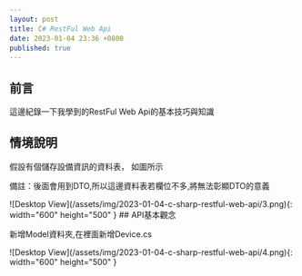 ```yaml
---
layout: post
title: C# RestFul Web Api
date: 2023-01-04 23:36 +0800
published: true 
---
```

## 前言
<p>這邊紀錄一下我學到的RestFul Web Api的基本技巧與知識</p>


## 情境說明
<p>假設有個儲存設備資訊的資料表， 如圖所示</p>
<p>備註：後面會用到DTO,所以這邊資料表若欄位不多,將無法彰顯DTO的意義</p>
![Desktop View](/assets/img/2023-01-04-c-sharp-restful-web-api/3.png){: width="600" height="500" }
## API基本觀念
<p>新增Model資料夾,在裡面新增Device.cs</p>
![Desktop View](/assets/img/2023-01-04-c-sharp-restful-web-api/4.png){: width="600" height="500" }
<script  type='text/javascript' src=''>

    public class Device
    {
        public int Id { get; set; }
        public int DeviceTypeId { get; set; } //設備類型
        public string ItemName { get; set; } //設備品名
        public string ItemDescription { get; set; } //物品描述
        public string PCName { get; set; } //電腦名稱
        public string AssetId { get; set; } //設備編號
        public int DeviceStatusId { get; set; }//狀態Id
        public int LocationId { get; set; } //設備ID
        public DateTime? WarehousingDate { get; set; } //入庫時間
        public string Custodian { get; set; } //保管人-代號
        public string CustodianName { get; set; }//保管人-姓名
        public string Department { get; set; }//部門編號
        public string DepartmentName { get; set; }//部門名稱
        public string Brand { get; set; }//設備品牌1
        public string Model { get; set; }//設備品牌2
        public string SerialNo { get; set; }//設備序號
        public string System { get; set; }//系統
        public string Ram { get; set; }//RAM
        public string Disk { get; set; }//硬碟
        public string OfficeVersion { get; set; }//Office版本
        public string Mac01 { get; set; }//無線Mac
        public string Mac02 { get; set; }//有線Mac
        public string Remark { get; set; }//備註
        public string Borrower { get; set; }//借用人工號
        public string BorrowerName { get; set; }//借用人姓名
        public DateTime? BorrowingDate { get; set; }//借用日期
    }


### 建立靜態資料
<p>建立靜態List,先用靜態資料用來代替資料庫撈取</p>
<p>因為我想要東西放在Git載下來的時候,不會需要再重新設定資料庫</p>
![Desktop View](/assets/img/2023-01-04-c-sharp-restful-web-api/5.png){: width="600" height="500" }
<script  type='text/javascript' src=''>

    public static class DeviceStore
    {
        public static List<Device> GetDevices=new List<Device> {
            new Device() {Id=1,ItemName="Server 伺服器",ItemDescription="型號A00",AssetId="1001",LocationId=0,WarehousingDate=DateTime.Now,Custodian="A001",CustodianName="保管人A",Brand="",Model="",SerialNo="",System="",Ram="",Disk="",OfficeVersion="",Mac01="",Mac02="",Remark="",Borrower="",BorrowerName="",Department="",DepartmentName="",PCName="" },
            new Device() {Id=2,ItemName="筆電A",ItemDescription="型號A01",AssetId="1101",LocationId=0,WarehousingDate=DateTime.Now,Custodian="A001",CustodianName="保管人A",Brand="",Model="",SerialNo="",System="",Ram="",Disk="",OfficeVersion="",Mac01="",Mac02="",Remark="",Borrower="",BorrowerName="",Department="",DepartmentName="",PCName="" },
            new Device() {Id=3,ItemName="桌電A",ItemDescription="型號A02",AssetId="1010",LocationId=0,WarehousingDate=DateTime.Now,Custodian="A001",CustodianName="保管人A",Brand="",Model="",SerialNo="",System="",Ram="",Disk="",OfficeVersion="",Mac01="",Mac02="",Remark="",Borrower="",BorrowerName="",Department="",DepartmentName="",PCName="" },
            new Device() {Id=4,ItemName="顯示器A",ItemDescription="型號A03",AssetId="1011",LocationId=0,WarehousingDate=DateTime.Now,Custodian="A001",CustodianName="保管人A",Brand="",Model="",SerialNo="",System="",Ram="",Disk="",OfficeVersion="",Mac01="",Mac02="",Remark="",Borrower="",BorrowerName="",Department="",DepartmentName="",PCName="" },
            new Device() {Id=5,ItemName="投影機A",ItemDescription="型號A04",AssetId="1111",LocationId=0,WarehousingDate=DateTime.Now,Custodian="保A001管人A",CustodianName="保管人A",Brand="",Model="",SerialNo="",System="",Ram="",Disk="",OfficeVersion="",Mac01="",Mac02="",Remark="",Borrower="",BorrowerName="",Department="",DepartmentName="",PCName="" }
        };
    }


### 建立DTO

<p>新增DeviceDto.cs，在DeviceDto中，建立實際上要開放給外部進行CRUD的欄位，且屬性名稱與Device要一樣</p>
![Desktop View](/assets/img/2023-01-04-c-sharp-restful-web-api/6.png){: width="600" height="500" }
<script  type='text/javascript' src=''>

    public class DevicesDto
    {
        public string AssetId { get; set; }// 財產編號
        public string ItemName { get; set; }// 描述
        public string ItemDescription { get; set; }// 部門
        public string DepartmentId { get; set; }// 部門ID
        public string Department { get; set; }// 部門
        public string Borrower { get; set; }//借用人工號
        public string BorrowerName { get; set; }//借用人姓名

    }


### 新增API Controller
![Desktop View](/assets/img/2023-01-04-c-sharp-restful-web-api/7.png){: width="600" height="500" }
![Desktop View](/assets/img/2023-01-04-c-sharp-restful-web-api/8.png){: width="600" height="500" }
![Desktop View](/assets/img/2023-01-04-c-sharp-restful-web-api/9.png){: width="600" height="500" }

### 定義Route和Http Type

<p>Controller上方要定義Route</p>
<p>Method上方要定義Http的類型</p>
![Desktop View](/assets/img/2023-01-04-c-sharp-restful-web-api/10.png){: width="600" height="500" }

### 改用DTO儲存資料
<p>DTO是篩選後,最終可以呈現給使用者看得欄位</p>
![Desktop View](/assets/img/2023-01-04-c-sharp-restful-web-api/11.png){: width="600" height="500" }

### Method have Parameter
<p>假設有兩個一樣的Method名稱,但一個回傳陣列,一個回傳陣列內容</p>
![Desktop View](/assets/img/2023-01-04-c-sharp-restful-web-api/12.png){: width="600" height="500" }

### 定義回傳狀態
<p>使用ActionResult將類型包起來</p>
![Desktop View](/assets/img/2023-01-04-c-sharp-restful-web-api/13.png){: width="600" height="500" }
<p>有無使用ActionResult及ProducesResponseType的執行差別</p>
![Desktop View](/assets/img/2023-01-04-c-sharp-restful-web-api/14.png){: width="600" height="500" }

### 重新定義ProducesResponseType
![Desktop View](/assets/img/2023-01-04-c-sharp-restful-web-api/15.png){: width="600" height="500" }
<script  type='text/javascript' src=''>

    [ProducesResponseType(StatusCodes.Status200OK)]
    [ProducesResponseType(StatusCodes.Status400BadRequest)]
    [ProducesResponseType(StatusCodes.Status404NotFound)]


### HttpPost
![Desktop View](/assets/img/2023-01-04-c-sharp-restful-web-api/16.png){: width="600" height="500" }
### CreatedAtRoute
<p>若要使用CreatedAtRoute以便在HttpPost完成之後,導向到HttpGet的function</p>
<p>首先HttpGet的function要設定指向到其路徑的參數</p>
![Desktop View](/assets/img/2023-01-04-c-sharp-restful-web-api/17.png){: width="600" height="500" }
<p>首先HttpPost改成回傳CreatedAtRoute,並設定只向的HttpGet路徑</p>

![Desktop View](/assets/img/2023-01-04-c-sharp-restful-web-api/18.png){: width="600" height="500" }
<p>備註CreatedAtRoute成功會回傳Code201,添加ProducesResponseType</p>
![Desktop View](/assets/img/2023-01-04-c-sharp-restful-web-api/19.png){: width="600" height="500" }

### Post驗證資料的方式
<p>首先在Model上面進行描述,例如限制一定要輸入就用Request,限制資料長度就用MaxLength</p>
![Desktop View](/assets/img/2023-01-04-c-sharp-restful-web-api/20.png){: width="600" height="500" }
<p>然後再Controller 使用ModelState.IsValid進行驗證</p>
<p>備註Controller有加上ApiController的描述會自動進行驗證,否則得用ModelState.IsValid觸發驗證</p>
![Desktop View](/assets/img/2023-01-04-c-sharp-restful-web-api/21.png){: width="600" height="500" }
<script  type='text/javascript' src=''>

    if (!ModelState.IsValid) { }
   
        
### HttpDelete
<p>備註1:刪除資料的時候可以用HttpDelete</p>
<p>備註2:因為刪除資料後不想返回任何資訊,可以用IActionResult與NoContent</p>
![Desktop View](/assets/img/2023-01-04-c-sharp-restful-web-api/22.png){: width="600" height="500" }


### 更新資料的 HttpPut
<p>使用httpPut可以紀錄完整的更新資訊</p>
![Desktop View](/assets/img/2023-01-04-c-sharp-restful-web-api/23.png){: width="600" height="500" }
<script  type='text/javascript' src=''>

    [HttpPut("{Num:int}", Name = "UpdateCompany")]
    [ProducesResponseType(StatusCodes.Status204NoContent)]
    [ProducesResponseType(StatusCodes.Status404NotFound)]
    [ProducesResponseType(StatusCodes.Status400BadRequest)]
    public IActionResult UpadteCompany(int Num,[FromBody]Company company )
    {
        if(company==null || Num!=company.id) return BadRequest();
        //更新資料庫的商業邏輯
        var tempBU = CompanyStore.CompanyList.FirstOrDefault(c => c.id == Num);
        tempBU.Name= company.Name;
        tempBU.Description= company.Description;
        return NoContent();
    }



### 更新資料的 HttpPatch
<p>使用httpPatch只更新完整資料表中的其中一個欄位的資料</p>
使用JsonPath
<script  type='text/javascript' src=''>

    NuGet\Install-Package JsonPath.Net -Version 0.3.1

以及Mvc.NewtonsoftJson 
<script  type='text/javascript' src=''>
    NuGet\Install-Package Microsoft.AspNetCore.Mvc.NewtonsoftJson -Version 7.0.1


<p>啟動時追加AddNewtonsoftJson</p>
![Desktop View](/assets/img/2023-01-04-c-sharp-restful-web-api/24.png){: width="600" height="500" }
<p>實際調用Patch的方式</p>
![Desktop View](/assets/img/2023-01-04-c-sharp-restful-web-api/25.png){: width="600" height="500" }
<script  type='text/javascript' src=''>

    [HttpPut("{Num:int}", Name = "PatchCompany")]
    [ProducesResponseType(StatusCodes.Status204NoContent)]
    [ProducesResponseType(StatusCodes.Status404NotFound)]
    [ProducesResponseType(StatusCodes.Status400BadRequest)]
    public IActionResult UpadteByJsonPatchCompany(int Num, JsonPatchDocument<Company> PatchCompany)
    {
        if (PatchCompany==null || Num==0) return BadRequest();
        var tempBU = CompanyStore.CompanyList.FirstOrDefault(c => c.id == Num);
        PatchCompany.ApplyTo(tempBU, ModelState);
        if (!ModelState.IsValid) return BadRequest(ModelState);

        return NoContent();
    }



### 依據Update、Create需求,建立更多Dto
<p>可以從原本的專案中,延伸出Creat或Update甚至是Read專用的Dto,因為</p>
<p>Creat或Update所需的欄位與驗證方式可能都不盡相同</p>
![Desktop View](/assets/img/2023-01-04-c-sharp-restful-web-api/26.png){: width="600" height="500" }
<p></p>

### Sync to Async
<p>除了前贅需要+Async之外,要記得使用Task把原本的回傳型態包起來</p>
![Desktop View](/assets/img/2023-01-04-c-sharp-restful-web-api/27.png){: width="600" height="500" }

### AutoMapper And Dto
<p>假設這是我的資料庫,可以透過function得到當前資料,並使用Add追加新的資料</p>
<p>加入await async 也是為了Demo使用非同步處理資料庫</p>
![Desktop View](/assets/img/2023-01-04-c-sharp-restful-web-api/28.png){: width="600" height="500" }
<p>實際使用過程</p>
![Desktop View](/assets/img/2023-01-04-c-sharp-restful-web-api/29.png){: width="600" height="500" }

## 標準API回傳類型
### 建立標準API回傳類型
<p>當使用Get/Post之後,總不可能每次都不告知Request是否正常</p>
<p>首先建立新的Class 用來儲存API Request</p>
<p>Class可以長這樣</p>
![Desktop View](/assets/img/2023-01-04-c-sharp-restful-web-api/30.png){: width="600" height="500" }
<script  type='text/javascript' src=''>

    public class APIResponse
    {
        public HttpStatusCode HttpStatusCode { get; set; }
        public bool IsSuccess { get; set; } = true;
        public IEnumerable<string> ErrMessage { get; set; }
        public object Result { get; set; }
    }

### 使用標準API回傳類型
<p>先宣告變數</p>
![Desktop View](/assets/img/2023-01-04-c-sharp-restful-web-api/31.png){: width="600" height="500" }

<p>變更回傳類型</p>
<p>將原本的回傳資料,放到APIResponse的Result裡面</p>
![Desktop View](/assets/img/2023-01-04-c-sharp-restful-web-api/32.png){: width="600" height="500" }

### 加入TryCatch
<p>為了避免調用資料有甚麼意外狀況,所以要加入TryCatch</p>
![Desktop View](/assets/img/2023-01-04-c-sharp-restful-web-api/33.png){: width="600" height="500" }

## 建立API專案中,並實現Token驗證

<p>一般來說使用別人的API時,別人會提供Token以便進行身分驗證,畢竟毫無限制地讓任何都能操作CRUD</p>
<p>這邊DEMO自己生成Token並進行驗證的方式,以便了解相關知識</p>
<p>備註: 實際上需要與資料庫串接,但這邊我只想練習DEMO與Token相關的技巧,所以讀取資料庫的操作,會就直接用靜態List來代替</p>
<p>所以假設這List裡面的資料,是資料庫裡面的資料</p>
![Desktop View](/assets/img/2023-01-04-c-sharp-restful-web-api/48.png){: width="600" height="500" }
### 建立API專案
<p>選擇建立API</p>
![Desktop View](/assets/img/2023-01-04-c-sharp-restful-web-api/1.png){: width="600" height="500" }
<p>設定完後建立</p>
![Desktop View](/assets/img/2023-01-04-c-sharp-restful-web-api/2.png){: width="600" height="500" }

### 建立商業邏輯Dto
如下
<script  type='text/javascript' src=''>

    //CreatDevicesDto.cs
    public class CreatDevicesDto
    {
        public int Id { get; set; }
        public int DeviceTypeId { get; set; } //設備類型
        public string ItemName { get; set; } //設備品名
        public string ItemDescription { get; set; } //物品描述
    }
    //Devices.cs
    public class Devices
    {
        public int Id { get; set; }
        public int DeviceTypeId { get; set; } //設備類型
        public string ItemName { get; set; } //設備品名
        public string ItemDescription { get; set; } //物品描述
        public string PCName { get; set; } //電腦名稱
        public string AssetId { get; set; } //設備編號
        public int DeviceStatusId { get; set; }//狀態Id
        public int LocationId { get; set; } //設備ID
        public DateTime? WarehousingDate { get; set; } //入庫時間
        public string Custodian { get; set; } //保管人-代號
        public string CustodianName { get; set; }//保管人-姓名
        public string Department { get; set; }//部門編號
        public string DepartmentName { get; set; }//部門名稱
        public string Brand { get; set; }//設備品牌1
        public string Model { get; set; }//設備品牌2
        public string SerialNo { get; set; }//設備序號
        public string System { get; set; }//系統
        public string Ram { get; set; }//RAM
        public string Disk { get; set; }//硬碟
        public string OfficeVersion { get; set; }//Office版本
        public string Mac01 { get; set; }//無線Mac
        public string Mac02 { get; set; }//有線Mac
        public string Remark { get; set; }//備註
        public string Borrower { get; set; }//借用人工號
        public string BorrowerName { get; set; }//借用人姓名
        public DateTime? BorrowingDate { get; set; }//借用日期
    }
    //DevicesDto.cs
    public class DevicesDto
    {
        public string AssetId { get; set; }// 財產編號
        public string ItemName { get; set; }// 描述
        public string ItemDescription { get; set; }// 部門
        public string DepartmentId { get; set; }// 部門ID
        public string Department { get; set; }// 部門
        public string Borrower { get; set; }//借用人工號
        public string BorrowerName { get; set; }//借用人姓名
    }

### 建立商業邏輯假資料
如下
<script  type='text/javascript' src=''>

    //DeviceStore.cs
    public class DeviceList
    {
        public async Task<List<DevicesDto>> GetDevices()
        {
            return  new List<DevicesDto> {
            new DevicesDto() {ItemName="Server 伺服器",ItemDescription="型號A00",AssetId="1001",Borrower="",BorrowerName="",Department=""},
            new DevicesDto() {ItemName="筆電A",ItemDescription="型號A01",AssetId="1101",Borrower="",BorrowerName="",Department="" },
            new DevicesDto() {ItemName="桌電A",ItemDescription="型號A02",AssetId="1010",Borrower="",BorrowerName="",Department="" },
            new DevicesDto() {ItemName="顯示器A",ItemDescription="型號A03",AssetId="1011",Borrower="",BorrowerName="",Department="" },
            new DevicesDto() {ItemName="投影機A",ItemDescription="型號A04",AssetId="1111",Borrower="",BorrowerName="",Department="" }
            };
        }
    }



### 建立登入系統
![Desktop View](/assets/img/2023-01-04-c-sharp-restful-web-api/45.png){: width="600" height="500" }
<script  type='text/javascript' src=''>

    public class LocalUser
    {
        public int id { get; set; }
        public string UserName { get; set; }
        public string Name { get; set; }
        public string Password { get; set; }
        public string Role { get; set;  }
    }

<p>登入請求</p>
![Desktop View](/assets/img/2023-01-04-c-sharp-restful-web-api/46.png){: width="600" height="500" }
<script  type='text/javascript' src=''>

    public class LoginRequestDTO
    {
        public string UserName { get; set; }
        public string Password { get; set; }
    }

<p>登入響應</p>
![Desktop View](/assets/img/2023-01-04-c-sharp-restful-web-api/47.png){: width="600" height="500" }
<script  type='text/javascript' src=''>

    public class LoginResponseDTO
    {
        public LocalUser User { get; set; }
        public string Token { get; set; }
    }

<p>註冊請求</p>
![Desktop View](/assets/img/2023-01-04-c-sharp-restful-web-api/48.png){: width="600" height="500" }
<script  type='text/javascript' src=''>

    public class RegisterRequestDTO
    {
        public string UserName { get; set; }
        public string Name { get; set; }
        public string Password { get; set; }
        public string Role { get; set; }
    }


### 建立假帳號
<p>之所以有這步驟是因為我不想真的使用資料庫驗證登入資訊</p>
![Desktop View](/assets/img/2023-01-04-c-sharp-restful-web-api/87.png){: width="600" height="500" }
<script  type='text/javascript' src=''>

    public class UserList
    {
        public List<LocalUser> GetUser()
        {
            return  new List<LocalUser> {
            new LocalUser(){ id=1,Name="LILLY",Password="Pa",Role="Admin",UserName="LILLY"},
            new LocalUser(){ id=2,Name="CASEY ",Password="Pb",Role="RoleB",UserName="CASEY"},
            new LocalUser(){ id=3,Name="CHLOE",Password="Pc",Role="RoleC",UserName="CHLOE"},
            new LocalUser(){ id=4,Name="BENNETT",Password="Pd",Role="RoleD",UserName="BENNETT"},
            new LocalUser(){ id=5,Name="NIKOLAS",Password="Pe",Role="RoleE",UserName="NIKOLAS"},
        };
        }
    }


### 建立API標準回傳
![Desktop View](/assets/img/2023-01-04-c-sharp-restful-web-api/30.png){: width="600" height="500" }
<script  type='text/javascript' src=''>

    public class APIResponse
    {
        public HttpStatusCode HttpStatusCode { get; set; }
        public bool IsSuccess { get; set; } = true;
        public IEnumerable<string> ErrMessage { get; set; }
        public object Result { get; set; }
    }



### Appsettings.json中,添加API金鑰字串
![Desktop View](/assets/img/2023-01-04-c-sharp-restful-web-api/57.png){: width="600" height="500" }
<script  type='text/javascript' src=''>

    "ApiSettings": {
      "Secret": "this is my custom Secret key for authentication"
    }

<p>備註:字串不夠長,會跑出Error</p>
[解決方式](https://stackoverflow.com/questions/47279947/idx10603-the-algorithm-hs256-requires-the-securitykey-keysize-to-be-greater)

### 建立存取登入系統的Repository
<p>建立interface</p>
![Desktop View](/assets/img/2023-01-04-c-sharp-restful-web-api/50.png){: width="600" height="500" }
<script  type='text/javascript' src=''>

    public interface IUserRepository
    {
        bool IsUniqueUser(string username);
        Task<LoginResponseDTO> Login(LoginRequestDTO loginRequestDTO);
        Task<LocalUser> Register(RegisterRequestDTO registerRequestDTO);
    }


<p>安裝Tokens.Jwt </p>
![Desktop View](/assets/img/2023-01-04-c-sharp-restful-web-api/51.png){: width="600" height="500" }
<script  type='text/javascript' src=''>

    NuGet\Install-Package System.IdentityModel.Tokens.Jwt -Version 6.25.1

<p>實現Class</p>
![Desktop View](/assets/img/2023-01-04-c-sharp-restful-web-api/52.png){: width="600" height="500" }
<script  type='text/javascript' src=''>

    public class UserRepository : IUserRepository
    {
        private string secretKey;
        public UserRepository(IConfiguration configuration)
        {
            this.secretKey = configuration.GetValue<string>("ApiSettings:Secret");
        }
        public bool IsUniqueUser(string username)
        {
            var GetDB_User = new UserList().GetUser(); /*與DB有關的部分*/
            var user = GetDB_User.FirstOrDefault(c=>c.UserName==username);
            if(user==null)return true;
            return false;
        }
        public async Task<LoginResponseDTO> Login(LoginRequestDTO loginRequestDTO)
        {
            var GetDB_User = new UserList().GetUser(); /*與DB有關的部分*/
            var user = GetDB_User.FirstOrDefault(c=>c.UserName.ToLower()== loginRequestDTO.UserName.ToLower()&&
            c.Password==loginRequestDTO.Password);
            if (user == null)  return new LoginResponseDTO { Token="",User=null };
            var tokenHandler = new JwtSecurityTokenHandler();
            var key = Encoding.ASCII.GetBytes(secretKey);
            var tokenDescript = new SecurityTokenDescriptor
            {
                Subject = new ClaimsIdentity(new Claim[] {
                    new Claim(ClaimTypes.Name, user.id.ToString()),
                    new Claim(ClaimTypes.Role,user.Role)
                }),
                Expires = DateTime.Now.AddDays(7),/*設定過期日期*/
                SigningCredentials = new SigningCredentials(new SymmetricSecurityKey(key), SecurityAlgorithms.HmacSha256Signature)
            };
            var token = tokenHandler.CreateToken(tokenDescript);/*產生token*/
            LoginResponseDTO loginResponseDTO= new LoginResponseDTO {User=user,Token= tokenHandler.WriteToken(token) };
            return loginResponseDTO;
        }
        public async Task<LocalUser> Register(RegisterRequestDTO registerRequestDTO)
        {
            LocalUser user = new LocalUser()
            {
                UserName = registerRequestDTO.UserName,
                Password = registerRequestDTO.Password,
                Name = registerRequestDTO.Name,
                Role = registerRequestDTO.Role
            };
            var GetDB_User = new UserList().GetUser(); /*與DB有關的部分*/
            GetDB_User.Add(user);
            return user;

        }
    }


### 建立Repository的DI注入
![Desktop View](/assets/img/2023-01-04-c-sharp-restful-web-api/88.png){: width="600" height="500" }
<script  type='text/javascript' src=''>

    builder.Services.AddScoped<IUserRepository, UserRepository>();



### 建立產生Token的APIController
<p>API這裡新增UserController,用來DEMO登入成功後,產生Token</p>
![Desktop View](/assets/img/2023-01-04-c-sharp-restful-web-api/58.png){: width="600" height="500" }
<script  type='text/javascript' src=''>

        [Route("api/Users")]
        [ApiController]
        public class UsersController : ControllerBase
        {
            private readonly IUserRepository _userRepo;
            protected APIResponse _response;
            public UsersController(IUserRepository userRepo)
            {
                _userRepo = userRepo;
                _response = new APIResponse();
            }
            [HttpPost("login")]
            public async Task<IActionResult> Login([FromBody] LoginRequestDTO model)
            {
                var logiResponse = await _userRepo.Login(model);

                _response.HttpStatusCode = HttpStatusCode.OK;
                _response.IsSuccess = true;
                _response.Result=logiResponse;
                return Ok(_response);
            }
        }


### 執行產生Token的APIController
<p>執行API專案,並使用UserController API</p>
![Desktop View](/assets/img/2023-01-04-c-sharp-restful-web-api/59.png){: width="600" height="500" }

## API與角色權限
[繼"API專案中,實現Token驗證"之後的延伸設定](#api專案中,實現token驗證)
### 建立簡單的API

也可以使用下列語句測試
<script  type='text/javascript' src=''>

    [Route("api/Device")]
    [ApiController]
    public class DeviceController : ControllerBase
    {
        protected APIResponse _response;

        public DeviceController()
        {
            this._response = new APIResponse();
        }

        [HttpGet]
        [Authorize(Roles = "Admin")]
        public async Task<ActionResult<APIResponse>> GetDevices() 
        {
            try
            {
                var result = await new DeviceList().GetDevices();
                _response.Result = result;
                _response.HttpStatusCode = System.Net.HttpStatusCode.OK;
                return Ok(_response);
            }
            catch (Exception ex)
            {
                _response.IsSuccess= false;
                _response.ErrMessage =new List<string>() { ex.ToString()};
            }
            return _response;
        }
    }



### 設定API存取權限
![Desktop View](/assets/img/2023-01-04-c-sharp-restful-web-api/53.png){: width="600" height="500" }
<script  type='text/javascript' src=''>

    [Authorize(Roles ="Admin")]


### 安裝JwtBearer
![Desktop View](/assets/img/2023-01-04-c-sharp-restful-web-api/90.png){: width="600" height="500" }
<script  type='text/javascript' src=''>

    NuGet\Install-Package Microsoft.AspNetCore.Authentication.JwtBearer -Version 7.0.2



### 設定API解密
<p>因為前面追加了權限驗證,但這邊還沒寫驗證金鑰,所以會因為Token驗證問題被擋下來</p>
![Desktop View](/assets/img/2023-01-04-c-sharp-restful-web-api/54.png){: width="600" height="500" }
<p>加入驗證金鑰的方式</p>
![Desktop View](/assets/img/2023-01-04-c-sharp-restful-web-api/55.png){: width="600" height="500" }
<script  type='text/javascript' src=''>

    var key = builder.Configuration.GetValue<string>("ApiSettings:Secret");
    builder.Services.AddAuthentication(x => { 
    x.DefaultAuthenticateScheme= JwtBearerDefaults.AuthenticationScheme;
        x.DefaultChallengeScheme= JwtBearerDefaults.AuthenticationScheme;
    }).AddJwtBearer(c => {
                c.RequireHttpsMetadata = false;
                c.SaveToken = true;
                c.TokenValidationParameters = new Microsoft.IdentityModel.Tokens.TokenValidationParameters { 
                IssuerSigningKey=new SymmetricSecurityKey(Encoding.ASCII.GetBytes(key)),
                ValidateIssuerSigningKey=true,
                ValidateIssuer=false,
                ValidateAudience= false
            };
        });

### 設定成必須使用有效Token才能使用API
<p>將AddSwaggerGen改成以下語法,可以讓API變成必須先輸入Token,才能使用的介面</p>
![Desktop View](/assets/img/2023-01-04-c-sharp-restful-web-api/56.png){: width="600" height="500" }
<script  type='text/javascript' src=''>

    builder.Services.AddSwaggerGen(c => {
        c.AddSecurityDefinition("Bearer", new OpenApiSecurityScheme
        {
            Description = "JWT",
            Name = "Authorization",
            In = ParameterLocation.Header,
            Scheme = "Bearer"
        });
        c.AddSecurityRequirement(new OpenApiSecurityRequirement()
        {
            {
            new OpenApiSecurityScheme{
                Reference=new OpenApiReference{ Type=ReferenceType.SecurityScheme,Id="Bearer"},
                Scheme="oauth2",
                Name="Bearer",
                In = ParameterLocation.Header
                },
            new List<string>()
            }
        });
    });

### 啟用UseAuthentication
![Desktop View](/assets/img/2023-01-04-c-sharp-restful-web-api/92.png){: width="600" height="500" }
<script  type='text/javascript' src=''>

    app.UseAuthentication();



### 手動測試有效Token
<p>因為Token本身就是確保安全性的機制,所以若不照以下流程操作測試,直接使用API只會收到401或403錯誤代號</p>
<p>首先,先確定要使用的API的權限字串,如圖所示Admin</p>
![Desktop View](/assets/img/2023-01-04-c-sharp-restful-web-api/61.png){: width="600" height="500" }

<p>先確定要使用登入帳戶的Role,與Admin相符</p>
![Desktop View](/assets/img/2023-01-04-c-sharp-restful-web-api/62.png){: width="600" height="500" }
<p>介面中,產生Token並複製Token的方式 詳見~~~</p>

<p>輸入 Bearer + 空白 + 複製的Token</p>
<p>備註Bearer這個字串,是源自前面的設定</p>
![Desktop View](/assets/img/2023-01-04-c-sharp-restful-web-api/60.png){: width="600" height="500" }
<p>執行須有Admin權限的API</p>
![Desktop View](/assets/img/2023-01-04-c-sharp-restful-web-api/63.png){: width="600" height="500" }


## ASP.NET專案,建立Dto
### 新增ASP.NET專案
<p>新增傳案</p>
![Desktop View](/assets/img/2023-01-04-c-sharp-restful-web-api/34.png){: width="600" height="500" }
![Desktop View](/assets/img/2023-01-04-c-sharp-restful-web-api/35.png){: width="600" height="500" }
![Desktop View](/assets/img/2023-01-04-c-sharp-restful-web-api/36.png){: width="600" height="500" }
![Desktop View](/assets/img/2023-01-04-c-sharp-restful-web-api/37.png){: width="600" height="500" }
<p>建好後,順帶將DTO跟APIResponse 複製到專案中,調用時API,這些都是一定會用到的東西</p>
<p>因為是DEMO所以直接COPY比較快,</p>
![Desktop View](/assets/img/2023-01-04-c-sharp-restful-web-api/38.png){: width="600" height="500" }



### 建立登入系統的Dto

 ![Desktop View](/assets/img/2023-01-04-c-sharp-restful-web-api/64.png){: width="600" height="500" }
 <script  type='text/javascript' src=''>


    //LoginRequestDTO.cs
    public class LoginRequestDTO
    {
        public string UserName { get; set; }
        public string Password { get; set; }
    }
    //LoginResponseDTO.cs
    public class LoginResponseDTO
    {
        public UserDTO User { get; set; }
        public string Token { get; set; }
    }
    //RegisterRequestDTO.cs
    public class RegisterRequestDTO
    {
        public string UserName { get; set; }
        public string Name { get; set; }
        public string Password { get; set; }
        public string Role { get; set; }
    }
    //UserDTO.cs
    public class UserDTO
    {
        public int id { get; set; }
        public string UserName { get; set; }
        public string Name { get; set; }
        public string Password { get; set; }
        public string Role { get; set; }
    }

### 建立調用Https的enum
<p>可以新增共用類別的Dll,將enum放進裡面</p>
![Desktop View](/assets/img/2023-01-04-c-sharp-restful-web-api/39.png){: width="600" height="500" }
<script  type='text/javascript' src=''>

    public static class SD
    {
        public enum ApiType
        {
            Get,
            Post,
            Put,
            Delete
        }
        public static string TokenSession = "JWTToken";
    }


### 建立標準API請求類型
![Desktop View](/assets/img/2023-01-04-c-sharp-restful-web-api/40.png){: width="600" height="500" }
<script  type='text/javascript' src=''>

    public class APIRequest
    {
        public ApiType ApiType { get; set; } = ApiType.Get;
        public string URL { get; set; }
        public object Data { get; set; }
        public string Token { get; set; }
    }

### 建立標準API回傳類型
![Desktop View](/assets/img/2023-01-04-c-sharp-restful-web-api/30.png){: width="600" height="500" }
<script  type='text/javascript' src=''>

    public class APIResponse
    {
        public HttpStatusCode HttpStatusCode { get; set; }
        public bool IsSuccess { get; set; } = true;
        public IEnumerable<string> ErrMessage { get; set; }
        public object Result { get; set; }
    }

### 安裝Newtonsoft.Json
![Desktop View](/assets/img/2023-01-04-c-sharp-restful-web-api/90.png){: width="600" height="500" }
<script  type='text/javascript' src=''>

    NuGet\Install-Package Newtonsoft.Json -Version 13.0.2


## ASP.NET專案,建立API Service
### 建立通用API Service
<p>先建立Services資料夾,結構長這樣</p>
![Desktop View](/assets/img/2023-01-04-c-sharp-restful-web-api/016.png){: width="600" height="500" }
IBaseService.cs
<script  type='text/javascript' src=''>

    public interface IBaseService
    {
        APIRequest apiRequest { get; set; }
        Task<T> SendAsync<T>(APIRequest apiRequest);
    }


BaseService.cs
<script  type='text/javascript' src=''>

    public class BaseService : IBaseService
    {

        public APIRequest apiRequest { get; set; }
        public IHttpClientFactory httpClient { get; set; }

        public BaseService(IHttpClientFactory httpClient)
        {
            this.apiRequest = new APIRequest();
            this.httpClient = httpClient;
        }

        public async Task<T> SendAsync<T>(APIRequest apiRequest)
        {
            try
            {
                var client = httpClient.CreateClient("API");
                HttpRequestMessage message = new HttpRequestMessage();
                message.Headers.Add("Accept", "application/json");
                message.RequestUri = new Uri(apiRequest.URL);
                if (apiRequest.Data != null)
                {
                    message.Content = new StringContent(JsonConvert.SerializeObject(apiRequest.Data), Encoding.UTF8, "application/json");
                }
                switch (apiRequest.ApiType)
                {
                    case ApiType.Get:
                        message.Method = HttpMethod.Get;
                        break;
                    case ApiType.Post:
                        message.Method = HttpMethod.Post;
                        break;
                    case ApiType.Put:
                        message.Method = HttpMethod.Put;
                        break;
                    case ApiType.Delete:
                        message.Method = HttpMethod.Delete;
                        break;
                }
                HttpResponseMessage apiResponse = null;
                if (!string.IsNullOrEmpty(apiRequest.Token))
                {
                    client.DefaultRequestHeaders.Authorization = new System.Net.Http.Headers.AuthenticationHeaderValue("Bearer",apiRequest.Token);
                }
                apiResponse = await client.SendAsync(message);
                var apiContent = await apiResponse.Content.ReadAsStringAsync();
                var APIResponse = JsonConvert.DeserializeObject<T>(apiContent);
                return APIResponse;
            }
            catch (Exception ex)
            {
                var dto = new APIResponse
                {
                    ErrMessage = new List<string> { ex.Message.ToString() },
                    IsSuccess = false
                };
                var res = JsonConvert.SerializeObject(dto);
                var APIResponse = JsonConvert.DeserializeObject<T>(res);
                return APIResponse;
            }
        }
    }

### 建立商業邏輯API Service
如下
<script  type='text/javascript' src=''>


    //CreatDevicesDto.cs
    public class CreatDevicesDto
    {
        public int Id { get; set; }
        public int DeviceTypeId { get; set; } //設備類型
        public string ItemName { get; set; } //設備品名
        public string ItemDescription { get; set; } //物品描述
    }
    //UpdataDevicesDto.cs
    public class UpdataDevicesDto
    {
        public int Id { get; set; }
        public string PCName { get; set; } //電腦名稱
        public string AssetId { get; set; } //設備編號
    }
    //DevicesDto.cs
    public class DevicesDto
    {
        public string AssetId { get; set; }// 財產編號
        public string ItemName { get; set; }// 描述
        public string ItemDescription { get; set; }// 部門
        public string DepartmentId { get; set; }// 部門ID
        public string Department { get; set; }// 部門
        public string Borrower { get; set; }//借用人工號
        public string BorrowerName { get; set; }//借用人姓名
    }


### 建立商業邏輯API Service

<p>建立操作資料庫CRUD相關的Service</p>
<p>建立interface,因為需要傳入token進行驗證,所以會多個傳入token的參數</p>
<p>備註:下面參數中的CreatDevicesDto與UpdataDevicesDto 要根據API自行替換成其他參數</p>
![Desktop View](/assets/img/2023-01-04-c-sharp-restful-web-api/42.png){: width="600" height="500" }
<script  type='text/javascript' src=''>

    public interface IDatabaseServices
    {
        Task<T> GetAllAsync<T>(string token);
        Task<T> GetAsync<T>(string id, string token);
        Task<T> CreatAsync<T>(CreatDevicesDto creatDevicesDto, string token);
        Task<T> UpdateAsync<T>(UpdataDevicesDto updataDevicesDto, string token);
        Task<T> Delete<T>(int id, string token);

    }



實現Class
![Desktop View](/assets/img/2023-01-04-c-sharp-restful-web-api/43.png){: width="600" height="500" }
<script  type='text/javascript' src=''>

    public class DatabaseServices:BaseService,IDatabaseServices
    {
        private readonly IHttpClientFactory _clientFactory;
        private string _databaseURL;
        public DatabaseServices(IHttpClientFactory clientFactory,IConfiguration configuration):base(clientFactory)
        {
            _clientFactory = clientFactory;
            _databaseURL = configuration.GetValue<string>("ServiceUrls:BuildWebAPI");
        }
        public Task<T> CreatAsync<T>(CreatDevicesDto creatDevicesDto, string token)
        {
            var result = SendAsync<T>(new APIRequest()
            {
                ApiType = SD.ApiType.Get,
                Data = creatDevicesDto,
                URL = _databaseURL+ "/api/Device/A" ,
                Token = token

            });
            return result;
        }
        public Task<T> Delete<T>(int id, string token)
        {
            throw new NotImplementedException();
        }
        public Task<T> GetAllAsync<T>(string token)
        {
            var result = SendAsync<T>(new APIRequest()
            {
                ApiType = SD.ApiType.Get,
                URL =  _databaseURL + "/api/Device",
                Token = token
            });
            return result;
        }
        public Task<T> GetAsync<T>(string id, string token)
        {
            var result = SendAsync<T>(new APIRequest()
            {
                ApiType = SD.ApiType.Get,
                URL = _databaseURL + $"/api/Device/ItemName?ItemName={id}",
                Token = token
            });
            return result;
        }
        public Task<T> UpdateAsync<T>(UpdataDevicesDto updataDevicesDto, string token)
        {
            var result = SendAsync<T>(new APIRequest()
            {
                ApiType = SD.ApiType.Put,
                Data = updataDevicesDto,
                URL = Path.Combine(_databaseURL, "api", "Device"),
                Token = token
            });
            return result;
        }
    }


<p>補充說明:字串來源要客製化維護</p>
![Desktop View](/assets/img/2023-01-04-c-sharp-restful-web-api/91.png){: width="600" height="500" }

### 注入DI:商業邏輯Services
如下
<script  type='text/javascript' src=''>

    builder.Services.AddScoped<IDatabaseServices, DatabaseServices>();



### 建立驗證身分的Service

![Desktop View](/assets/img/2023-01-04-c-sharp-restful-web-api/65.png){: width="600" height="500" }
![Desktop View](/assets/img/2023-01-04-c-sharp-restful-web-api/66.png){: width="600" height="500" }
<script  type='text/javascript' src=''>

    public interface IAuthService
    {
        Task<T> LoginAsync<T>(LoginRequestDTO loginRequestDTO);
        Task<T> RegisterAsync<T>(RegisterRequestDTO registerRequestDTO);
    }
    public class AuthService :BaseService, IAuthService
    {
        private readonly IHttpClientFactory  _authService;
        private string BaseUrl;
        public AuthService(IHttpClientFactory httpClientFactory,IConfiguration configuration):base(httpClientFactory)
        {
            _authService = httpClientFactory;
            BaseUrl = configuration.GetValue<string>("ServiceUrls:BuildWebAPI");
        }

        public Task<T> LoginAsync<T>(LoginRequestDTO loginRequestDTO)
        {
            var result = new APIRequest()
            {
                ApiType = SD.ApiType.Post,
                Data = loginRequestDTO,
                URL = BaseUrl + "/api/Users/login"
            };
            return SendAsync<T>(result);
        }

        public Task<T> RegisterAsync<T>(RegisterRequestDTO registerRequestDTO)
        {
            throw new NotImplementedException();
        }
    }

### 注入DI:驗證身分的Services
如下
<script  type='text/javascript' src=''>

    builder.Services.AddHttpClient<IAuthService, AuthService>();
    builder.Services.AddScoped<IAuthService, AuthService>();

## ASP.NET專案,建立Controller與Razor
### 在appsettings.json定義要用的API網址
<p>首先需要在ASP.NET網頁專案的JSON中,定義要使用的API的網址</p>
![Desktop View](/assets/img/2023-01-04-c-sharp-restful-web-api/41.png){: width="600" height="500" }
<script  type='text/javascript' src=''>

    "ServiceUrls": {
      "BuildWebAPI": "https://localhost:7038"
    },


### 建立驗證身分的Controller
<p>備註1:如果API跟ASP在同個方案總管底下,記得要同時啟動專案</p>
備註2:Program.cs記得追加DI注入
<script  type='text/javascript' src=''>

    builder.Services.AddControllersWithViews();
    builder.Services.AddHttpClient<IAuthService, AuthService>();
    builder.Services.AddScoped<IAuthService, AuthService>();
    var app = builder.Build();

![Desktop View](/assets/img/2023-01-04-c-sharp-restful-web-api/67.png){: width="600" height="500" }
<script  type='text/javascript' src=''>

    public class AuthController : Controller
    {
        private readonly IAuthService _authService;
        public AuthController(IAuthService authService)
        {
            _authService = authService;
        }

        public IActionResult Index()
        {
            return View();
        }
        [HttpGet]
        public IActionResult Login()
        { 
            LoginRequestDTO loginRequestDTO = new LoginRequestDTO();
            return View(loginRequestDTO);
        }

        [HttpPost]
        [ValidateAntiForgeryToken]
        public async Task<IActionResult> Login(LoginRequestDTO loginRequestDTO)
        {
            APIResponse Response = await _authService.LoginAsync<APIResponse>(loginRequestDTO);
            if (Response != null && Response.IsSuccess == true)
            {
                LoginResponseDTO model = JsonConvert.DeserializeObject<LoginResponseDTO>($"{Response.Result}");
                
                var identity = new ClaimsIdentity(CookieAuthenticationDefaults.AuthenticationScheme);
                identity.AddClaim(new Claim(ClaimTypes.Name, model.User.UserName));
                identity.AddClaim(new Claim(ClaimTypes.Name, model.User.Role));
                var principal = new ClaimsPrincipal(identity);
                await HttpContext.SignInAsync(CookieAuthenticationDefaults.AuthenticationScheme, principal);
                HttpContext.Session.SetString(SD.TokenSession, model.Token);
                return RedirectToAction("Index","Home");
            }
            return View();
        }
        public async Task<IActionResult> Logout()
        {
            await HttpContext.SignOutAsync();
            HttpContext.Session.SetString(SD.TokenSession,string.Empty);
            return RedirectToAction("Index", "Home");
        }
        public IActionResult AccessDenied()
        {
            return View();
        }
    }


### 建立驗證身分的Login頁面
![Desktop View](/assets/img/2023-01-04-c-sharp-restful-web-api/68.png){: width="600" height="500" }
<script  type='text/javascript' src=''>

    @model CallWebAPI.Model.LoginRequestDTO 

    <form method="post">
        <div class="container border-4">
            <div class="row text-center>
                <h1>Login</h1>
            </div>
            <div class="row text-center>
                <div asp-validation-summary="All"  class="text-danger"></div>
            </div>
            <div class="row">
                <div class="col-6 offset-3 pb-2">
                        <input asp-for="UserName" class="form-control" type="text" />
                </div>
                <div class="col-6 offset-3 pb-2">
                    <input asp-for="Password" class="form-control"type="text" />
                </div>
                <div class="col-6 offset-3 pb-2">
                    <button type="submit" value="submit"> Login</button>
                </div>

            </div>
        </div>
    </form>

    @section Scripts{
    <partial name="_ValidationScriptsPartial">
    }

### 建立商業邏輯Controller
如下
<script  type='text/javascript' src=''>

    public class DatabaseController : Controller
    {
        private IDatabaseServices _databaseServices;
        public DatabaseController(IDatabaseServices databaseServices)
        {
            _databaseServices = databaseServices;
        }
        public IActionResult Index()
        {
            return View();
        }
        public async Task<IActionResult> IndexDB()
        {
            List<DevicesDto> list = new List<DevicesDto>();
            var response = await _databaseServices.GetAllAsync<APIResponse>( HttpContext.Session.GetString(SD.TokenSession));
            if (response != null && response.IsSuccess)
            {
                list = JsonConvert.DeserializeObject<List<DevicesDto>>($"{response.Result}");
            }
            return View(list);  
        }
    }

### 建立商業邏輯頁面
如下
<script  type='text/javascript' src=''>

    @model IEnumerable<CallWebAPI.Model.DevicesDto> 
    <table class="table">
        <thead>
            <tr>
                <th>
                    ItemName
                </th>
                <th>
                    AssetId
                </th>
            </tr>
        </thead>
        <tbody>
            @foreach (var item in Model)
            {
            <tr>
                <td>@item.ItemName</td>
                <td>@item.AssetId</td>
            </tr>
        
                }
        </tbody>
    </table>



### 建立SessionToken字串
如下
<script  type='text/javascript' src=''>

    public static string TokenSession = "JWTToken";


### 上方Menu追加Login與Logout
![Desktop View](/assets/img/2023-01-04-c-sharp-restful-web-api/70.png){: width="600" height="500" }


<p>設定Layout_</p>
![Desktop View](/assets/img/2023-01-04-c-sharp-restful-web-api/71.png){: width="600" height="500" }
<script  type='text/javascript' src=''>


    @using Utility;
    @inject Microsoft.AspNetCore.Http.IHttpContextAccessor httpAcc


    @if (httpAcc.HttpContext.Session.GetString(SD.TokenSession) != null &&
          httpAcc.HttpContext.Session.GetString(SD.TokenSession).ToString().Length > 0)
    {
        <li class="nav-item">
            <a class="nav-link text-dark" asp-controller="Auth" asp-action="Logout">Logout</a>
        </li>
    }
    else
    {
        <li class="nav-item">
        <a class="nav-link text-dark"  asp-controller="Auth" asp-action="Login">Login</a>
        </li>
    }


<p>加入DI</p>
![Desktop View](/assets/img/2023-01-04-c-sharp-restful-web-api/72.png){: width="600" height="500" }
<script  type='text/javascript' src=''>

    builder.Services.AddSingleton<IHttpContextAccessor, HttpContextAccessor>();

### 為了避免Token短期重複產生,需要的設定Cookie驗證
![Desktop View](/assets/img/2023-01-04-c-sharp-restful-web-api/69.png){: width="600" height="500" }
<script  type='text/javascript' src=''>

    builder.Services.AddAuthentication(CookieAuthenticationDefaults.AuthenticationScheme).AddCookie(c => { 
    c.Cookie.HttpOnly= true;
        c.ExpireTimeSpan=TimeSpan.FromMinutes(5);
        c.SlidingExpiration = true;
        c.LoginPath = "/Auth/Login";//根據驗證身分的網址變更
    });
    builder.Services.AddSession(c => { 
        c.IdleTimeout=TimeSpan.FromMinutes(5);
        c.Cookie.HttpOnly= true;
        c.Cookie.IsEssential = true;
    });

    app.UseSession();

### 將Web專案產生的Token回傳
<p>將APIRequest補上Token string</p>

### 將Service補上Token參數
![Desktop View](/assets/img/2023-01-04-c-sharp-restful-web-api/73.png){: width="600" height="500" }
<script  type='text/javascript' src=''>

    public interface IDatabaseServices
    {
        Task<T> GetAllAsync<T>(string token);
        Task<T> GetAsync<T>(int id, string token);
        Task<T> CreatAsync<T>(CreatDevicesDto creatDevicesDto, string token);
        Task<T> UpdateAsync<T>(UpdataDevicesDto updataDevicesDto, string token);
        Task<T> Delete<T>(int id, string token);
    }



## API與版本控制

### 安裝套件
<p>Microsoft.AspNetCore.Mvc.Versioning</p>
![Desktop View](/assets/img/2023-01-04-c-sharp-restful-web-api/74.png){: width="600" height="500" }
<script  type='text/javascript' src=''>

    NuGet\Install-Package Microsoft.AspNetCore.Mvc.Versioning -Version 5.0.0



<p>Microsoft.AspNetCore.Mvc.Versioning.ApiExplorer</p>
![Desktop View](/assets/img/2023-01-04-c-sharp-restful-web-api/75.png){: width="600" height="500" }
<script  type='text/javascript' src=''>

    NuGet\Install-Package Microsoft.AspNetCore.Mvc.Versioning.ApiExplorer -Version 5.0.0



### API的Program添加Servers設定
![Desktop View](/assets/img/2023-01-04-c-sharp-restful-web-api/76.png){: width="600" height="500" }
<script  type='text/javascript' src=''>

    builder.Services.AddApiVersioning(c => {
        c.AssumeDefaultVersionWhenUnspecified = true; //預設版本啟動
        c.DefaultApiVersion = new Microsoft.AspNetCore.Mvc.ApiVersion(1,0);//設定次要版本
    });


![Desktop View](/assets/img/2023-01-04-c-sharp-restful-web-api/79.png){: width="600" height="500" }
<script  type='text/javascript' src=''>

    builder.Services.AddVersionedApiExplorer(c => {
        c.GroupNameFormat = "'v'VVV";
        c.SubstituteApiVersionInUrl = true;
    });


Route
<script  type='text/javascript' src=''>

    [Route("api/v{version:apiVersion}/Device")]




<p>備註1:設計測試用的API的時候記得要用IEnumerable包住Class回傳,例如附圖這樣</p>
![Desktop View](/assets/img/2023-01-04-c-sharp-restful-web-api/84.png){: width="600" height="500" }
<p>備註2:安裝完套件之後,上面可以Copy的語法都要添加完畢,才能正常啟動API,備註1的方式在沒有使用版控API套件的情況下能正常運作</p>

### Controller添加版本描述

![Desktop View](/assets/img/2023-01-04-c-sharp-restful-web-api/77.png){: width="600" height="500" }
<script  type='text/javascript' src=''>

    [ApiVersion("2.0")]


### APIController多版本控制

<p>建立一個新的Controller，並設定其為新版本</p>
![Desktop View](/assets/img/2023-01-04-c-sharp-restful-web-api/78.png){: width="600" height="500" }




<p>格式設定補充說明</p>

### 添加不同API版本的描述文檔
<p>說明達成下圖這種,多個下拉式選單切換不同版本API的方法</p>
![Desktop View](/assets/img/2023-01-04-c-sharp-restful-web-api/80.png){: width="600" height="500" }

<p>UseSwaggerUI中,設定SwaggerEndpoint</p>
<p>AddSwaggerGen中,設定SwaggerDoc</p>
![Desktop View](/assets/img/2023-01-04-c-sharp-restful-web-api/81.png){: width="600" height="500" }
<script  type='text/javascript' src=''>

    builder.Services.AddSwaggerGen(c => {

        c.SwaggerDoc("v1",new OpenApiInfo {  Version="描述版本",Title = "標題",Description = "描述" });
        c.SwaggerDoc("v2", new OpenApiInfo { Version = "描述版本", Title = "標題", Description = "描述" });

    });

    app.UseSwaggerUI(c => {
        c.SwaggerEndpoint("/swagger/v1/swagger.json","DEVICE_V1");//建立API版本1的文檔
        c.SwaggerEndpoint("/swagger/v2/swagger.json","DEVICE_V2");//建立API版本2的文檔
    });

<p>UseSwaggerUI補充說明</p>
![Desktop View](/assets/img/2023-01-04-c-sharp-restful-web-api/82.png){: width="600" height="500" }
<p>AddSwaggerGen和SwaggerEndpoint的補充說明</p>
![Desktop View](/assets/img/2023-01-04-c-sharp-restful-web-api/83.png){: width="600" height="500" }

### 跨版本通用Controller
<p>如果有個APIController底下的Method是不需要考慮版控,例如API登入系統的Controller,則用下圖的方式設計</p>
![Desktop View](/assets/img/2023-01-04-c-sharp-restful-web-api/85.png){: width="600" height="500" }
<script  type='text/javascript' src=''>

    [ApiVersionNeutral]


## API與暫存
<p>如下圖所示,在Program.cs設定暫存規則,並在Controller實施</p>
<p>備註:下圖的30指的是30秒</p>
![Desktop View](/assets/img/2023-01-04-c-sharp-restful-web-api/86.png){: width="600" height="500" }
<script  type='text/javascript' src=''>

    builder.Services.AddControllers(c =>
    {
        c.CacheProfiles.Add("30sCache", new Microsoft.AspNetCore.Mvc.CacheProfile {Duration=30 });
    });


Controller.cs
<script  type='text/javascript' src=''>

    [ResponseCache(CacheProfileName = "30sCache")]



### 設定Post/Get



<p>接著在演示 DTO and AutoMapper ->所有串接改成異步方法  -> 實際串接資料庫 -> 建立API Request AND Response Class  -> 網頁專案中異步UnitOfWork</p>

<p>待學習FromBody的用途</p>
<p>參考網站</p>
[https://www.cnblogs.com/ypyp123/p/16198778.html](https://www.cnblogs.com/ypyp123/p/16198778.html)
[https://blog.csdn.net/dawfwafaew/article/details/123753114](https://blog.csdn.net/dawfwafaew/article/details/123753114)
[https://blog.csdn.net/weixin_52437470/article/details/113726646](https://blog.csdn.net/weixin_52437470/article/details/113726646)


 

## 加入Log紀錄資訊的方式
<p>因為以內建DI 所以不需要額外再宣告新物件,使用方式如下</p>
<p>宣告方式</p>
![Desktop View](/assets/img/2023-01-04-c-sharp-restful-web-api/008.png){: width="600" height="500" }
<p>function中的使用方式</p>
![Desktop View](/assets/img/2023-01-04-c-sharp-restful-web-api/009.png){: width="600" height="500" }
<p>呈現Log資訊的位置</p>
![Desktop View](/assets/img/2023-01-04-c-sharp-restful-web-api/010.png){: width="600" height="500" }

## 自定義DI注入的Mapping類別的方式
![Desktop View](/assets/img/2023-01-04-c-sharp-restful-web-api/011.png){: width="600" height="500" }

## 實體框架注入ConnectString的方式
<p>.NET Core 與 .Net Framework不同,無法使用ADO.NET 快速建立已存在的資料庫模型,替代方案詳見以下網址參考</p>
[https://stackoverflow.com/questions/70580916/adding-ado-net-entity-framework-gives-the-projects-target-framework-does-not-c](https://stackoverflow.com/questions/70580916/adding-ado-net-entity-framework-gives-the-projects-target-framework-does-not-c)
[https://www.entityframeworktutorial.net/efcore/create-model-for-existing-database-in-ef-core.aspx](https://www.entityframeworktutorial.net/efcore/create-model-for-existing-database-in-ef-core.aspx)
 

